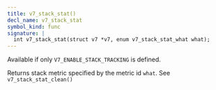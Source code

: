 ```yaml
---
title: v7_stack_stat()
decl_name: v7_stack_stat
symbol_kind: func
signature: |
  int v7_stack_stat(struct v7 *v7, enum v7_stack_stat_what what);
---
```


Available if only `V7_ENABLE_STACK_TRACKING` is defined.

Returns stack metric specified by the metric id `what`. See
`v7_stack_stat_clean()` 

